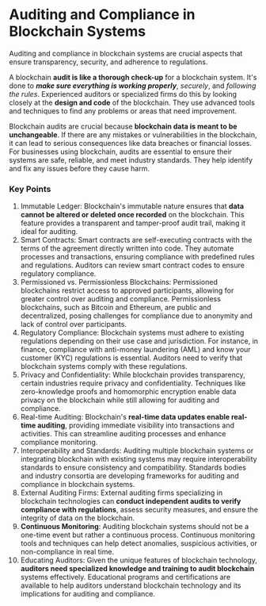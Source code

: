 # Auditing and Compliance in Blockchain Systems

Auditing and compliance in blockchain systems are crucial aspects that ensure transparency, security, and adherence to regulations. 

A blockchain **audit is like a thorough check-up** for a blockchain system. It's done to _**make sure everything is working properly**_, _securely_, and _following the rules_. Experienced auditors or specialized firms do this by looking closely at the **design and code** of the blockchain. They use advanced tools and techniques to find any problems or areas that need improvement.

Blockchain audits are crucial because **blockchain data is meant to be unchangeable**. If there are any mistakes or vulnerabilities in the blockchain, it can lead to serious consequences like data breaches or financial losses. For businesses using blockchain, audits are essential to ensure their systems are safe, reliable, and meet industry standards. They help identify and fix any issues before they cause harm.

### Key Points

1. Immutable Ledger: Blockchain's immutable nature ensures that **data cannot be altered or deleted once recorded** on the blockchain. This feature provides a transparent and tamper-proof audit trail, making it ideal for auditing.
2. Smart Contracts: Smart contracts are self-executing contracts with the terms of the agreement directly written into code. They automate processes and transactions, ensuring compliance with predefined rules and regulations. Auditors can review smart contract codes to ensure regulatory compliance.
3. Permissioned vs. Permissionless Blockchains: Permissioned blockchains restrict access to approved participants, allowing for greater control over auditing and compliance. Permissionless blockchains, such as Bitcoin and Ethereum, are public and decentralized, posing challenges for compliance due to anonymity and lack of control over participants.
4. Regulatory Compliance: Blockchain systems must adhere to existing regulations depending on their use case and jurisdiction. For instance, in finance, compliance with anti-money laundering (AML) and know your customer (KYC) regulations is essential. Auditors need to verify that blockchain systems comply with these regulations.
5. Privacy and Confidentiality: While blockchain provides transparency, certain industries require privacy and confidentiality. Techniques like zero-knowledge proofs and homomorphic encryption enable data privacy on the blockchain while still allowing for auditing and compliance.
6. Real-time Auditing: Blockchain's **real-time data updates enable real-time auditing**, providing immediate visibility into transactions and activities. This can streamline auditing processes and enhance compliance monitoring.
7. Interoperability and Standards: Auditing multiple blockchain systems or integrating blockchain with existing systems may require interoperability standards to ensure consistency and compatibility. Standards bodies and industry consortia are developing frameworks for auditing and compliance in blockchain systems.
8. External Auditing Firms: External auditing firms specializing in blockchain technologies can **conduct independent audits to verify compliance with regulations**, assess security measures, and ensure the integrity of data on the blockchain.
9. **Continuous Monitoring**: Auditing blockchain systems should not be a one-time event but rather a continuous process. Continuous monitoring tools and techniques can help detect anomalies, suspicious activities, or non-compliance in real time.
10. Educating Auditors: Given the unique features of blockchain technology, **auditors need specialized knowledge and training to audit blockchain** systems effectively. Educational programs and certifications are available to help auditors understand blockchain technology and its implications for auditing and compliance.
